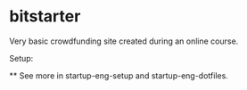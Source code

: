 # bitstarter

Very basic crowdfunding site created during an online course. 


Setup:

** See more in startup-eng-setup and startup-eng-dotfiles. 


